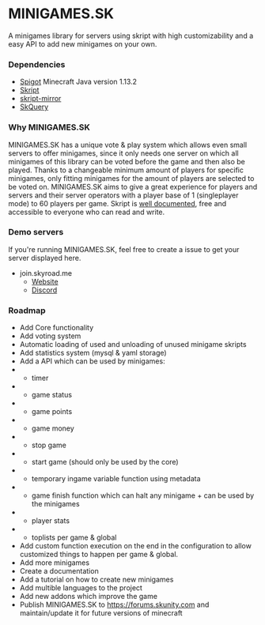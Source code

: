 # MINIGAMES.SK
A minigames library for servers using skript with high customizability and a easy API to add new minigames on your own.
	

### Dependencies
- [Spigot](https://hub.spigotmc.org/stash/projects/SPIGOT) Minecraft Java version 1.13.2
- [Skript](https://github.com/SkriptLang/Skript)
- [skript-mirror](https://github.com/btk5h/skript-mirror)
- [SkQuery](https://www.spigotmc.org/resources/unofficial-skquery-fork-1-6-1-12.36631/)


### Why MINIGAMES.SK
MINIGAMES.SK has a unique vote & play system which allows even small servers to offer minigames, since it only needs one server on which all minigames of this library can be voted before the game and then also be played. Thanks to a changeable minimum amount of players for specific minigames, only fitting minigames for the amount of players are selected to be voted on.
MINIGAMES.SK aims to give a great experience for players and servers and their server operators with a player base of 1 (singleplayer mode) to 60 players per game. Skript is [well documented](http://skriptlang.github.io/Skript/), free and accessible to everyone who can read and write.

### Demo servers
If you're running MINIGAMES.SK, feel free to create a issue to get your server displayed here.
- join.skyroad.me
  - [Website](https://skyroad.me)
  - [Discord](https://discord.gg/FRuK5BC)

### Roadmap
- Add Core functionality 
- Add voting system
- Automatic loading of used and unloading of unused minigame skripts
- Add statistics system (mysql & yaml storage)
- Add a API which can be used by minigames:
- - timer
- - game status
- - game points
- - game money
- - stop game
- - start game (should only be used by the core)
- - temporary ingame variable function using metadata
- - game finish function which can halt any minigame + can be used by the minigames
- - player stats
- - toplists per game & global
- Add custom function execution on the end in the configuration to allow customized things to happen per game & global.
- Add more minigames
- Create a documentation
- Add a tutorial on how to create new minigames
- Add  multible languages to the project
- Add new addons which improve the game
- Publish MINIGAMES.SK to https://forums.skunity.com and maintain/update it for future versions of minecraft
